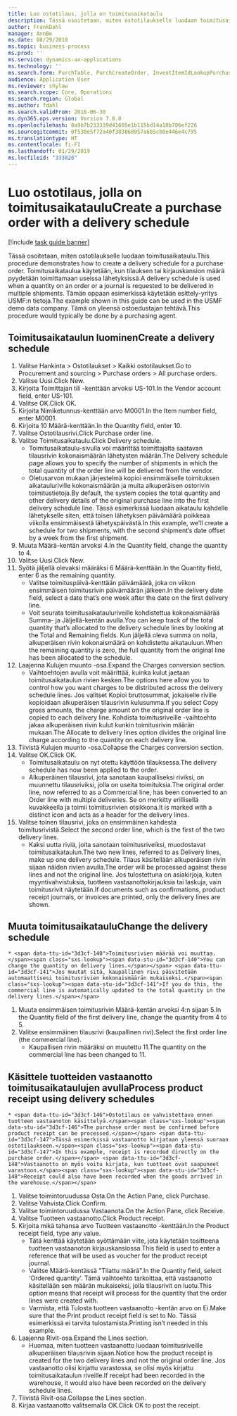 ```yaml
---
title: Luo ostotilaus, jolla on toimitusaikataulu
description: Tässä osoitetaan, miten ostotilaukselle luodaan toimitusaikataulu.
author: FrankDahl
manager: AnnBe
ms.date: 08/29/2018
ms.topic: business-process
ms.prod: ''
ms.service: dynamics-ax-applications
ms.technology: ''
ms.search.form: PurchTable, PurchCreateOrder, InventItemIdLookupPurchase, PurchDeliverySchedule, PurchEditLines
audience: Application User
ms.reviewer: shylaw
ms.search.scope: Core, Operations
ms.search.region: Global
ms.author: fdahl
ms.search.validFrom: 2016-06-30
ms.dyn365.ops.version: Version 7.0.0
ms.openlocfilehash: 0a9b7b233339d41605e1b115bd14a18b706ef226
ms.sourcegitcommit: 0f530e5f72a40f383868957a6b5cb0e446e4c795
ms.translationtype: HT
ms.contentlocale: fi-FI
ms.lasthandoff: 01/29/2019
ms.locfileid: "333826"
---
```

# <a name="create-a-purchase-order-with-a-delivery-schedule"></a><span data-ttu-id="3d3cf-103">Luo ostotilaus, jolla on toimitusaikataulu</span><span class="sxs-lookup"><span data-stu-id="3d3cf-103">Create a purchase order with a delivery schedule</span></span>

[!include [task guide banner](../../includes/task-guide-banner.md)]

<span data-ttu-id="3d3cf-104">Tässä osoitetaan, miten ostotilaukselle luodaan toimitusaikataulu.</span><span class="sxs-lookup"><span data-stu-id="3d3cf-104">This procedure demonstrates how to create a delivery schedule for a purchase order.</span></span> <span data-ttu-id="3d3cf-105">Toimitusaikataulua käytetään, kun tilauksen tai kirjauskansion määrä pyydetään toimittamaan useissa lähetyksissä.</span><span class="sxs-lookup"><span data-stu-id="3d3cf-105">A delivery schedule is used when a quantity on an order or a journal is requested to be delivered in multiple shipments.</span></span> <span data-ttu-id="3d3cf-106">Tämän oppaan esimerkissä käytetään esittely-yritys USMF:n tietoja.</span><span class="sxs-lookup"><span data-stu-id="3d3cf-106">The example shown in this guide can be used in the USMF demo data company.</span></span> <span data-ttu-id="3d3cf-107">Tämä on yleensä ostoedustajan tehtävä.</span><span class="sxs-lookup"><span data-stu-id="3d3cf-107">This procedure would typically be done by a purchasing agent.</span></span>


## <a name="create-a-delivery-schedule"></a><span data-ttu-id="3d3cf-108">Toimitusaikataulun luominen</span><span class="sxs-lookup"><span data-stu-id="3d3cf-108">Create a delivery schedule</span></span>
1. <span data-ttu-id="3d3cf-109">Valitse Hankinta > Ostotilaukset > Kaikki ostotilaukset.</span><span class="sxs-lookup"><span data-stu-id="3d3cf-109">Go to Procurement and sourcing > Purchase orders > All purchase orders.</span></span>
2. <span data-ttu-id="3d3cf-110">Valitse Uusi.</span><span class="sxs-lookup"><span data-stu-id="3d3cf-110">Click New.</span></span>
3. <span data-ttu-id="3d3cf-111">Kirjoita Toimittajan tili -kenttään arvoksi US-101.</span><span class="sxs-lookup"><span data-stu-id="3d3cf-111">In the Vendor account field, enter US-101.</span></span>
4. <span data-ttu-id="3d3cf-112">Valitse OK.</span><span class="sxs-lookup"><span data-stu-id="3d3cf-112">Click OK.</span></span>
5. <span data-ttu-id="3d3cf-113">Kirjoita Nimiketunnus-kenttään arvo M0001.</span><span class="sxs-lookup"><span data-stu-id="3d3cf-113">In the Item number field, enter M0001.</span></span>
6. <span data-ttu-id="3d3cf-114">Kirjoita 10 Määrä-kenttään.</span><span class="sxs-lookup"><span data-stu-id="3d3cf-114">In the Quantity field, enter 10.</span></span>
7. <span data-ttu-id="3d3cf-115">Valitse Ostotilausrivi.</span><span class="sxs-lookup"><span data-stu-id="3d3cf-115">Click Purchase order line.</span></span>
8. <span data-ttu-id="3d3cf-116">Valitse Toimitusaikataulu.</span><span class="sxs-lookup"><span data-stu-id="3d3cf-116">Click Delivery schedule.</span></span>
    * <span data-ttu-id="3d3cf-117">Toimitusaikataulu-sivulla voi määrittää toimittajalta saatavan tilausrivin kokonaismäärän lähetysten määrän.</span><span class="sxs-lookup"><span data-stu-id="3d3cf-117">The Delivery schedule page allows you to specify the number of shipments in which the total quantity of the order line will be delivered from the vendor.</span></span>  
    * <span data-ttu-id="3d3cf-118">Oletusarvon mukaan järjestelmä kopioi ensimmäiselle toimituksen aikatauluriville kokonaismäärän ja muita alkuperäisen ostorivin toimitustietoja.</span><span class="sxs-lookup"><span data-stu-id="3d3cf-118">By default, the system copies the total quantity and other delivery details of the original purchase line into the first delivery schedule line.</span></span> <span data-ttu-id="3d3cf-119">Tässä esimerkissä luodaan aikataulu kahdelle lähetykselle siten, että toisen lähetyksen päivämäärä poikkeaa viikolla ensimmäisestä lähetyspäivästä.</span><span class="sxs-lookup"><span data-stu-id="3d3cf-119">In this example, we’ll create a schedule for two shipments, with the second shipment’s date offset by a week from the first shipment.</span></span>  
9. <span data-ttu-id="3d3cf-120">Muuta Määrä-kentän arvoksi 4.</span><span class="sxs-lookup"><span data-stu-id="3d3cf-120">In the Quantity field, change the quantity to 4.</span></span>
10. <span data-ttu-id="3d3cf-121">Valitse Uusi.</span><span class="sxs-lookup"><span data-stu-id="3d3cf-121">Click New.</span></span>
11. <span data-ttu-id="3d3cf-122">Syötä jäljellä olevaksi määräksi 6 Määrä-kenttään.</span><span class="sxs-lookup"><span data-stu-id="3d3cf-122">In the Quantity field, enter 6 as the remaining quantity.</span></span>
    * <span data-ttu-id="3d3cf-123">Valitse toimituspäivä-kenttään päivämäärä, joka on viikon ensimmäisen toimitusrivin päivämäärän jälkeen.</span><span class="sxs-lookup"><span data-stu-id="3d3cf-123">In the delivery date field, select a date that’s one week after the date on the first delivery line.</span></span>  
    * <span data-ttu-id="3d3cf-124">Voit seurata toimitusaikatauluriveille kohdistettua kokonaismäärää Summa- ja Jäljellä-kentän avulla.</span><span class="sxs-lookup"><span data-stu-id="3d3cf-124">You can keep track of the total quantity that’s allocated to the delivery schedule lines by looking at the Total and Remaining fields.</span></span> <span data-ttu-id="3d3cf-125">Kun jäljellä oleva summa on nolla, alkuperäisen rivin kokonaismäärä on kohdistettu aikatauluun.</span><span class="sxs-lookup"><span data-stu-id="3d3cf-125">When the remaining quantity is zero, the full quantity from the original line has been allocated to the schedule.</span></span>  
12. <span data-ttu-id="3d3cf-126">Laajenna Kulujen muunto -osa.</span><span class="sxs-lookup"><span data-stu-id="3d3cf-126">Expand the Charges conversion section.</span></span>
    * <span data-ttu-id="3d3cf-127">Vaihtoehtojen avulla voit määrittää, kuinka kulut jaetaan toimitusaikataulun rivien kesken.</span><span class="sxs-lookup"><span data-stu-id="3d3cf-127">The options here allow you to control how you want charges to be distributed across the delivery schedule lines.</span></span> <span data-ttu-id="3d3cf-128">Jos valitset Kopioi bruttosummat, jokaiselle riville kopioidaan alkuperäisen tilausrivin kulusumma.</span><span class="sxs-lookup"><span data-stu-id="3d3cf-128">If you select Copy gross amounts, the charge amount on the original order line is copied to each delivery line.</span></span> <span data-ttu-id="3d3cf-129">Kohdista toimitusriveille -vaihtoehto jakaa alkuperäisen rivin kulut kunkin toimitusrivin määrän mukaan.</span><span class="sxs-lookup"><span data-stu-id="3d3cf-129">The Allocate to delivery lines option divides the original line charge according to the quantity on each delivery line.</span></span>  
13. <span data-ttu-id="3d3cf-130">Tiivistä Kulujen muunto -osa.</span><span class="sxs-lookup"><span data-stu-id="3d3cf-130">Collapse the Charges conversion section.</span></span>
14. <span data-ttu-id="3d3cf-131">Valitse OK.</span><span class="sxs-lookup"><span data-stu-id="3d3cf-131">Click OK.</span></span>
    * <span data-ttu-id="3d3cf-132">Toimitusaikataulu on nyt otettu käyttöön tilauksessa.</span><span class="sxs-lookup"><span data-stu-id="3d3cf-132">The delivery schedule has now been applied to the order.</span></span>  
    * <span data-ttu-id="3d3cf-133">Alkuperäinen tilausrivi, jota sanotaan kaupalliseksi riviksi, on muunnettu tilausriviksi, jolla on useita toimituksia.</span><span class="sxs-lookup"><span data-stu-id="3d3cf-133">The original order line, now referred to as a Commercial line, has been converted to an Order line with multiple deliveries.</span></span> <span data-ttu-id="3d3cf-134">Se on merkitty erillisellä kuvakkeella ja toimii toimitusrivien otsikkona.</span><span class="sxs-lookup"><span data-stu-id="3d3cf-134">It is marked with a distinct icon and acts as a header for the delivery lines.</span></span>  
15. <span data-ttu-id="3d3cf-135">Valitse toinen tilausrivi, joka on ensimmäinen kahdesta toimitusrivistä.</span><span class="sxs-lookup"><span data-stu-id="3d3cf-135">Select the second order line, which is the first of the two delivery lines.</span></span>
    * <span data-ttu-id="3d3cf-136">Kaksi uutta riviä, joita sanotaan toimitusriveiksi, muodostavat toimitusaikataulun.</span><span class="sxs-lookup"><span data-stu-id="3d3cf-136">The two new lines, referred to as Delivery lines, make up one delivery schedule.</span></span> <span data-ttu-id="3d3cf-137">Tilaus käsitellään alkuperäisen rivin sijaan näiden rivien avulla.</span><span class="sxs-lookup"><span data-stu-id="3d3cf-137">The order will be processed against these lines and not the original line.</span></span> <span data-ttu-id="3d3cf-138">Jos tulostettuna on asiakirjoja, kuten myyntivahvistuksia, tuotteen vastaanottokirjauksia tai laskuja, vain toimitusrivit näytetään.</span><span class="sxs-lookup"><span data-stu-id="3d3cf-138">If documents such as confirmations, product receipt journals, or invoices are printed, only the delivery lines are shown.</span></span>  

## <a name="change-the-delivery-schedule"></a><span data-ttu-id="3d3cf-139">Muuta toimitusaikataulu</span><span class="sxs-lookup"><span data-stu-id="3d3cf-139">Change the delivery schedule</span></span>
    * <span data-ttu-id="3d3cf-140">Toimitusrivien määrää voi muuttaa.</span><span class="sxs-lookup"><span data-stu-id="3d3cf-140">You can change the quantity on delivery lines.</span></span> <span data-ttu-id="3d3cf-141">Jos muutat sitä, kaupallinen rivi päivitetään automaattisesi toimitusrivien kokonaismäärän mukaiseksi.</span><span class="sxs-lookup"><span data-stu-id="3d3cf-141">If you do this, the commercial line is automatically updated to the total quantity in the delivery lines.</span></span>  
1. <span data-ttu-id="3d3cf-142">Muuta ensimmäisen toimitusrivin Määrä-kentän arvoksi 4:n sijaan 5.</span><span class="sxs-lookup"><span data-stu-id="3d3cf-142">In the Quantity field of the first delivery line, change the quantity from 4 to 5.</span></span>
2. <span data-ttu-id="3d3cf-143">Valitse ensimmäinen tilausrivi (kaupallinen rivi).</span><span class="sxs-lookup"><span data-stu-id="3d3cf-143">Select the first order line (the commercial line).</span></span>
    * <span data-ttu-id="3d3cf-144">Kaupallisen rivin määräksi on muutettu 11.</span><span class="sxs-lookup"><span data-stu-id="3d3cf-144">The quantity on the commercial line has been changed to 11.</span></span>  

## <a name="process-product-receipt-using-delivery-schedules"></a><span data-ttu-id="3d3cf-145">Käsittele tuotteiden vastaanotto toimitusaikataulujen avulla</span><span class="sxs-lookup"><span data-stu-id="3d3cf-145">Process product receipt using delivery schedules</span></span>
    * <span data-ttu-id="3d3cf-146">Ostotilaus on vahvistettava ennen tuotteen vastaanoton käsittelyä.</span><span class="sxs-lookup"><span data-stu-id="3d3cf-146">The purchase order must be confirmed before product receipt can be processed.</span></span> <span data-ttu-id="3d3cf-147">Tässä esimerkissä vastaanotto kirjataan yleensä suoraan ostotilaukseen.</span><span class="sxs-lookup"><span data-stu-id="3d3cf-147">In this example, receipt is recorded directly on the purchase order.</span></span> <span data-ttu-id="3d3cf-148">Vastaanotto on myös voitu kirjata, kun tuotteet ovat saapuneet varastoon.</span><span class="sxs-lookup"><span data-stu-id="3d3cf-148">Receipt could also have been recorded when the goods arrived in the warehouse.</span></span>  
1. <span data-ttu-id="3d3cf-149">Valitse toimintoruudussa Osta.</span><span class="sxs-lookup"><span data-stu-id="3d3cf-149">On the Action Pane, click Purchase.</span></span>
2. <span data-ttu-id="3d3cf-150">Valitse Vahvista.</span><span class="sxs-lookup"><span data-stu-id="3d3cf-150">Click Confirm.</span></span>
3. <span data-ttu-id="3d3cf-151">Valitse toimintoruudussa Vastaanota.</span><span class="sxs-lookup"><span data-stu-id="3d3cf-151">On the Action Pane, click Receive.</span></span>
4. <span data-ttu-id="3d3cf-152">Valitse Tuotteen vastaanotto.</span><span class="sxs-lookup"><span data-stu-id="3d3cf-152">Click Product receipt.</span></span>
5. <span data-ttu-id="3d3cf-153">Kirjoita mikä tahansa arvo Tuotteen vastaanotto -kenttään.</span><span class="sxs-lookup"><span data-stu-id="3d3cf-153">In the Product receipt field, type any value.</span></span>
    * <span data-ttu-id="3d3cf-154">Tätä kenttää käytetään syöttämään viite, jota käytetään tositteena tuotteen vastaanoton kirjauskansiossa.</span><span class="sxs-lookup"><span data-stu-id="3d3cf-154">This field is used to enter a reference that will be used as voucher for the product receipt journal.</span></span>  
    * <span data-ttu-id="3d3cf-155">Valitse Määrä-kentässä "Tilattu määrä".</span><span class="sxs-lookup"><span data-stu-id="3d3cf-155">In the Quantity field, select ‘Ordered quantity’.</span></span> <span data-ttu-id="3d3cf-156">Tämä vaihtoehto tarkoittaa, että vastaanotto käsitellään sen määrän mukaiseksi, jolla tilausrivit on luotu.</span><span class="sxs-lookup"><span data-stu-id="3d3cf-156">This option means that receipt will process for the quantity that the order lines were created with.</span></span>  
    * <span data-ttu-id="3d3cf-157">Varmista, että Tulosta tuotteen vastaanotto -kentän arvo on Ei.</span><span class="sxs-lookup"><span data-stu-id="3d3cf-157">Make sure that the Print product receipt field is set to No.</span></span> <span data-ttu-id="3d3cf-158">Tässä esimerkissä ei tarvita tulostamista.</span><span class="sxs-lookup"><span data-stu-id="3d3cf-158">Printing isn’t needed in this example.</span></span>  
6. <span data-ttu-id="3d3cf-159">Laajenna Rivit-osa.</span><span class="sxs-lookup"><span data-stu-id="3d3cf-159">Expand the Lines section.</span></span>
    * <span data-ttu-id="3d3cf-160">Huomaa, miten tuotteen vastaanotto luodaan toimitusriveille alkuperäisen tilausrivin sijaan.</span><span class="sxs-lookup"><span data-stu-id="3d3cf-160">Notice how the product receipt is created for the two delivery lines and not the original order line.</span></span> <span data-ttu-id="3d3cf-161">Jos vastaanotto olisi kirjattu varastossa, se olisi myös kirjattu toimitusaikataulun riveille.</span><span class="sxs-lookup"><span data-stu-id="3d3cf-161">If receipt had been recorded in the warehouse, it would also have been recorded on the delivery schedule lines.</span></span>  
7. <span data-ttu-id="3d3cf-162">Tiivistä Rivit-osa.</span><span class="sxs-lookup"><span data-stu-id="3d3cf-162">Collapse the Lines section.</span></span>
8. <span data-ttu-id="3d3cf-163">Kirjaa vastaanotto valitsemalla OK.</span><span class="sxs-lookup"><span data-stu-id="3d3cf-163">Click OK to post the receipt.</span></span>

